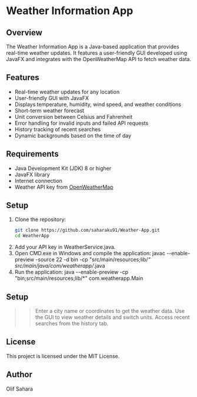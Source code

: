 # Weather Information App

## Overview
The Weather Information App is a Java-based application that provides real-time weather updates.
It features a user-friendly GUI developed using JavaFX and integrates with the OpenWeatherMap API to fetch weather data.

## Features
- Real-time weather updates for any location
- User-friendly GUI with JavaFX
- Displays temperature, humidity, wind speed, and weather conditions
- Short-term weather forecast
- Unit conversion between Celsius and Fahrenheit
- Error handling for invalid inputs and failed API requests
- History tracking of recent searches
- Dynamic backgrounds based on the time of day

## Requirements
- Java Development Kit (JDK) 8 or higher
- JavaFX library
- Internet connection
- Weather API key from [OpenWeatherMap](https://openweathermap.org/)

## Setup
1. Clone the repository:
   ```bash
   git clone https://github.com/saharaku91/Weather-App.git
   cd WeatherApp
2. Add your API key in WeatherService.java.
3. Open CMD.exe in Windows and compile the application:
   	javac --enable-preview -source 22 -d bin -cp "src/main/resources;lib/*" src/main/java/com/weatherapp/*.java
4. Run the application:
   	java --enable-preview -cp "bin;src/main/resources;lib/*" com.weatherapp.Main


## Setup
>> Enter a city name or coordinates to get the weather data.
>> Use the GUI to view weather details and switch units.
>> Access recent searches from the history tab.
	
## License
This project is licensed under the MIT License.


## Author

Olif Sahara

